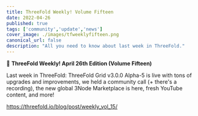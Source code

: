 ```yaml
---
title: ThreeFold Weekly! Volume Fifteen
date: 2022-04-26
published: true
tags: ['community','update','news']
cover_image: ./images/tfweeklyfifteen.png
canonical_url: false
description: "All you need to know about last week in ThreeFold."
---
```


📰 **ThreeFold Weekly! April 26th Edition (Volume Fifteen)**

Last week in ThreeFold: ThreeFold Grid v3.0.0 Alpha-5 is live with tons of upgrades and improvements, we held a community call (+ there's a recording), the new global 3Node Marketplace is here, fresh YouTube content, and more!

https://threefold.io/blog/post/weekly_vol_15/